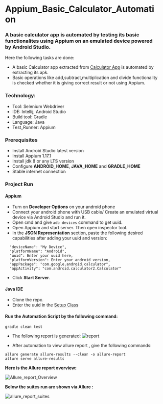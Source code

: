 # Appium_Basic_Calculator_Automation
### A basic calculator app is automated by testing its basic functionalites using Appium on an emulated device powered by Android Studio.
Here the following tasks are done:
- A basic Calculator app extracted from [Calculator App](https://play.google.com/store/apps/details?id=com.google.android.calculator) is automated by extracting its apk.
- Basic operations like add,subtract,multiplication and divide functionality is checked whether it is giving correct result or not using Appium.

### Technology: </br>
- Tool: Selenium Webdriver
- IDE: Intellij, Android Studio
- Build tool: Gradle
- Language: Java
- Test_Runner: Appium

### Prerequisites</br>
- Install Android Studio latest version
- Install Appium 1.17.1
- Install jdk 8 or any LTS version
- Configure **ANDROID_HOME**, **JAVA_HOME** and **GRADLE_HOME**
- Stable internet connection

### Project Run

#### Appium
- Turn on **Developer Options** on your android phone
- Connect your android phone with USB cable/ Create an emulated virtual device via Android Studio and run it.
- Open cmd and give ```adb devices``` command to get uuid.
- Open Appium and start server. Then open inspector tool.
- In the **JSON Representation** section, paste the following desired capabilities after adding your uuid and version:

```
  "deviceName": "My Device",
  "platformName": "Android",
  "uuid": Enter your uuid here,
  "platformVersion": Enter your android version,
  "appPackage": "com.google.android.calculator",
  "appActivity": "com.android.calculator2.Calculator"

```
- Click **Start Server**.

#### Java IDE

- Clone the repo.
- Enter the uuid in the [Setup Class](https://github.com/NibrazKhan/Appium_Basic_Calculator_Automation/blob/main/src/test/java/Base/Setup.java)

#### Run the Automation Script by the following command:
 ```
 gradle clean test 
 ```
- The following report is generated:
![report](https://user-images.githubusercontent.com/55280106/186763326-6264457c-a8c3-490a-8951-47b17badccb5.png)

- After automation to view allure report , give the following commands:
 ```
allure generate allure-results --clean -o allure-report
allure serve allure-results
 ```
**Here is the Allure report overview:**

![Allure_report_Overview](https://user-images.githubusercontent.com/55280106/186886614-66fc174a-b049-431b-be17-03c166d902fe.png)

**Below the suites run are shown via Allure :**

![allure_report_suites](https://user-images.githubusercontent.com/55280106/186886659-ade87d2a-ef77-44cc-a541-50a8c669a7a0.png)



